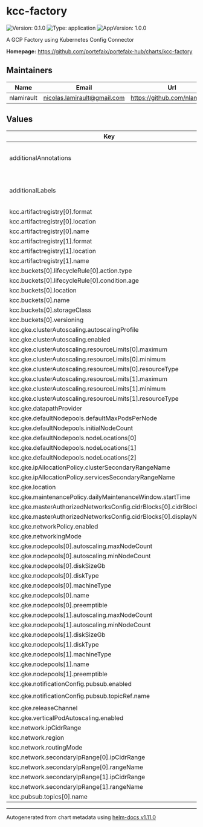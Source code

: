 # kcc-factory

![Version: 0.1.0](https://img.shields.io/badge/Version-0.1.0-informational?style=flat-square) ![Type: application](https://img.shields.io/badge/Type-application-informational?style=flat-square) ![AppVersion: 1.0.0](https://img.shields.io/badge/AppVersion-1.0.0-informational?style=flat-square)

A GCP Factory using Kubernetes Config Connector

**Homepage:** <https://github.com/portefaix/portefaix-hub/charts/kcc-factory>

## Maintainers

| Name       | Email                         | Url                             |
| ---------- | ----------------------------- | ------------------------------- |
| nlamirault | <nicolas.lamirault@gmail.com> | <https://github.com/nlamirault> |

## Values

| Key                                                              | Type   | Default                    | Description                                    |
| ---------------------------------------------------------------- | ------ | -------------------------- | ---------------------------------------------- |
| additionalAnnotations                                            | object | `{}`                       | Additional annotations to add to all resources |
| additionalLabels                                                 | object | `{}`                       | Additional labels to add to all resources      |
| kcc.artifactregistry[0].format                                   | string | `"DOCKER"`                 |                                                |
| kcc.artifactregistry[0].location                                 | string | `"eu-west1"`               |                                                |
| kcc.artifactregistry[0].name                                     | string | `"charts"`                 |                                                |
| kcc.artifactregistry[1].format                                   | string | `"DOCKER"`                 |                                                |
| kcc.artifactregistry[1].location                                 | string | `"eu-west1"`               |                                                |
| kcc.artifactregistry[1].name                                     | string | `"containers"`             |                                                |
| kcc.buckets[0].lifecycleRule[0].action.type                      | string | `"Delete"`                 |                                                |
| kcc.buckets[0].lifecycleRule[0].condition.age                    | int    | `10`                       |                                                |
| kcc.buckets[0].location                                          | string | `"eu-west1"`               |                                                |
| kcc.buckets[0].name                                              | string | `"logs"`                   |                                                |
| kcc.buckets[0].storageClass                                      | string | `"standard"`               |                                                |
| kcc.buckets[0].versioning                                        | bool   | `true`                     |                                                |
| kcc.gke.clusterAutoscaling.autoscalingProfile                    | string | `"BALANCED"`               |                                                |
| kcc.gke.clusterAutoscaling.enabled                               | bool   | `true`                     |                                                |
| kcc.gke.clusterAutoscaling.resourceLimits[0].maximum             | int    | `100`                      |                                                |
| kcc.gke.clusterAutoscaling.resourceLimits[0].minimum             | int    | `10`                       |                                                |
| kcc.gke.clusterAutoscaling.resourceLimits[0].resourceType        | string | `"cpu"`                    |                                                |
| kcc.gke.clusterAutoscaling.resourceLimits[1].maximum             | int    | `1000`                     |                                                |
| kcc.gke.clusterAutoscaling.resourceLimits[1].minimum             | int    | `100`                      |                                                |
| kcc.gke.clusterAutoscaling.resourceLimits[1].resourceType        | string | `"memory"`                 |                                                |
| kcc.gke.datapathProvider                                         | string | `"ADVANCED_DATAPATH"`      |                                                |
| kcc.gke.defaultNodepools.defaultMaxPodsPerNode                   | int    | `16`                       |                                                |
| kcc.gke.defaultNodepools.initialNodeCount                        | int    | `0`                        |                                                |
| kcc.gke.defaultNodepools.nodeLocations[0]                        | string | `"eu-west1-a"`             |                                                |
| kcc.gke.defaultNodepools.nodeLocations[1]                        | string | `"eu-west1-b"`             |                                                |
| kcc.gke.defaultNodepools.nodeLocations[2]                        | string | `"eu-west1-c"`             |                                                |
| kcc.gke.ipAllocationPolicy.clusterSecondaryRangeName             | string | `"pods"`                   |                                                |
| kcc.gke.ipAllocationPolicy.servicesSecondaryRangeName            | string | `"services"`               |                                                |
| kcc.gke.location                                                 | string | `"eu-west1"`               |                                                |
| kcc.gke.maintenancePolicy.dailyMaintenanceWindow.startTime       | string | `"03:00"`                  |                                                |
| kcc.gke.masterAuthorizedNetworksConfig.cidrBlocks[0].cidrBlock   | string | `"0.0.0.0/0"`              |                                                |
| kcc.gke.masterAuthorizedNetworksConfig.cidrBlocks[0].displayName | string | `"The Internet"`           |                                                |
| kcc.gke.networkPolicy.enabled                                    | bool   | `true`                     |                                                |
| kcc.gke.networkingMode                                           | string | `"VPC_NATIVE"`             |                                                |
| kcc.gke.nodepools[0].autoscaling.maxNodeCount                    | int    | `3`                        |                                                |
| kcc.gke.nodepools[0].autoscaling.minNodeCount                    | int    | `1`                        |                                                |
| kcc.gke.nodepools[0].diskSizeGb                                  | int    | `100`                      |                                                |
| kcc.gke.nodepools[0].diskType                                    | string | `"pd-ssd"`                 |                                                |
| kcc.gke.nodepools[0].machineType                                 | string | `"e2-standard-16"`         |                                                |
| kcc.gke.nodepools[0].name                                        | string | `"core"`                   |                                                |
| kcc.gke.nodepools[0].preemptible                                 | bool   | `false`                    |                                                |
| kcc.gke.nodepools[1].autoscaling.maxNodeCount                    | int    | `3`                        |                                                |
| kcc.gke.nodepools[1].autoscaling.minNodeCount                    | int    | `1`                        |                                                |
| kcc.gke.nodepools[1].diskSizeGb                                  | int    | `100`                      |                                                |
| kcc.gke.nodepools[1].diskType                                    | string | `"pd-ssd"`                 |                                                |
| kcc.gke.nodepools[1].machineType                                 | string | `"e2-standard-16"`         |                                                |
| kcc.gke.nodepools[1].name                                        | string | `"ops"`                    |                                                |
| kcc.gke.nodepools[1].preemptible                                 | bool   | `true`                     |                                                |
| kcc.gke.notificationConfig.pubsub.enabled                        | bool   | `true`                     |                                                |
| kcc.gke.notificationConfig.pubsub.topicRef.name                  | string | `"kcc-factory-gke-update"` |                                                |
| kcc.gke.releaseChannel                                           | string | `"REGULAR"`                |                                                |
| kcc.gke.verticalPodAutoscaling.enabled                           | bool   | `false`                    |                                                |
| kcc.network.ipCidrRange                                          | string | `"10.2.0.0/16"`            |                                                |
| kcc.network.region                                               | string | `"eu-west1"`               |                                                |
| kcc.network.routingMode                                          | string | `"REGIONAL"`               |                                                |
| kcc.network.secondaryIpRange[0].ipCidrRange                      | string | `"10.3.0.0/16"`            |                                                |
| kcc.network.secondaryIpRange[0].rangeName                        | string | `"services"`               |                                                |
| kcc.network.secondaryIpRange[1].ipCidrRange                      | string | `"10.4.0.0/16"`            |                                                |
| kcc.network.secondaryIpRange[1].rangeName                        | string | `"pods"`                   |                                                |
| kcc.pubsub.topics[0].name                                        | string | `"gke-update"`             |                                                |

---

Autogenerated from chart metadata using [helm-docs v1.11.0](https://github.com/norwoodj/helm-docs/releases/v1.11.0)
